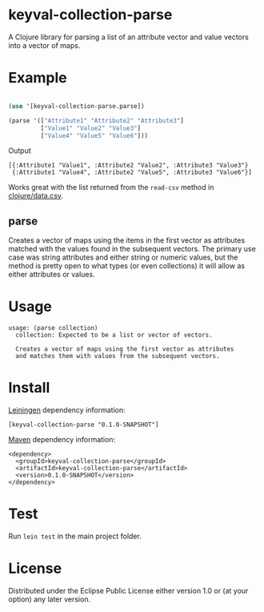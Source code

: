 # keyval-collection-parse

A Clojure library for parsing a list of an attribute vector and value vectors into a vector of maps.

# Example

```clj

(use '[keyval-collection-parse.parse])

(parse '(["Attribute1" "Attribute2" "Attribute3"] 
         ["Value1" "Value2" "Value3"]
         ["Value4" "Value5" "Value6"]))
```

Output

```
[{:Attribute1 "Value1", :Attribute2 "Value2", :Attribute3 "Value3"}
 {:Attribute1 "Value4", :Attribute2 "Value5", :Attribute3 "Value6"}]
```

Works great with the list returned from the `read-csv` method in [clojure/data.csv](https://github.com/clojure/data.csv).

## parse

Creates a vector of maps using the items in the first vector as attributes matched with the values found in the subsequent vectors. The primary use case was string attributes and either string or numeric values, but the method is pretty open to what types (or even collections) it will allow as either attributes or values.

# Usage

```
usage: (parse collection)
  collection: Expected to be a list or vector of vectors.
  
  Creates a vector of maps using the first vector as attributes
  and matches them with values from the subsequent vectors. 
```

# Install

[Leiningen](https://github.com/technomancy/leiningen) dependency information:

    [keyval-collection-parse "0.1.0-SNAPSHOT"]

[Maven](http://maven.apache.org/) dependency information:

    <dependency>
      <groupId>keyval-collection-parse</groupId>
      <artifactId>keyval-collection-parse</artifactId>
      <version>0.1.0-SNAPSHOT</version>
    </dependency>

# Test
Run `lein test` in the main project folder.

# License

Distributed under the Eclipse Public License either version 1.0 or (at
your option) any later version.
